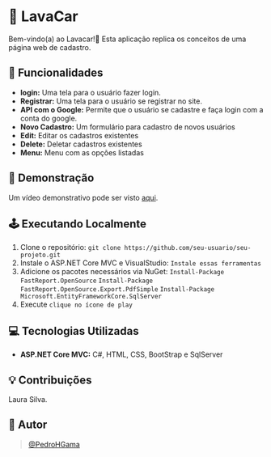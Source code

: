 # 📌 LavaCar

Bem-vindo(a) ao Lavacar!👋 Esta aplicação replica os conceitos de uma página web de cadastro.

## 📌 Funcionalidades

- **login:** Uma tela para o usuário fazer login.
- **Registrar:** Uma tela para o usuário se registrar no site.
- **API com o Google:** Permite que o usuário se cadastre e faça login com a conta do google.
- **Novo Cadastro:** Um formulário para cadastro de novos usuários
- **Edit:** Editar os cadastros existentes
- **Delete:** Deletar cadastros existentes
- **Menu:** Menu com as opções listadas


## 🌝 Demonstração

Um vídeo demonstrativo pode ser visto [aqui](https://youtu.be/m5APCOIz098).


## 🕹 Executando Localmente

1. Clone o repositório: `git clone https://github.com/seu-usuario/seu-projeto.git`
2. Instale o ASP.NET Core MVC e VisualStudio: `Instale essas ferramentas`
3. Adicione os pacotes necessários via NuGet: `Install-Package FastReport.OpenSource`
`Install-Package FastReport.OpenSource.Export.PdfSimple`
`Install-Package Microsoft.EntityFrameworkCore.SqlServer`
4. Execute `clique no ícone de play`


## 💻 Tecnologias Utilizadas

- **ASP.NET Core MVC:** C#, HTML, CSS, BootStrap e SqlServer
 
## 💡 Contribuições

Laura Silva.


## 🧑 Autor
>[@PedroHGama](https://www.github.com/pedrohgama)
